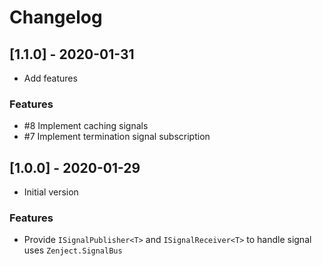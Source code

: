 # Changelog

## [1.1.0] - 2020-01-31

* Add features

### Features

* #8 Implement caching signals
* #7 Implement termination signal subscription

## [1.0.0] - 2020-01-29

* Initial version

### Features

* Provide `ISignalPublisher<T>` and `ISignalReceiver<T>` to handle signal uses `Zenject.SignalBus`
